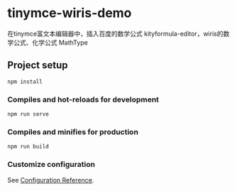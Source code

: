 # tinymce-wiris-demo
在tinymce富文本编辑器中，插入百度的数学公式 kityformula-editor，wiris的数学公式、化学公式 MathType
## Project setup
```
npm install
```

### Compiles and hot-reloads for development
```
npm run serve
```

### Compiles and minifies for production
```
npm run build
```

### Customize configuration
See [Configuration Reference](https://cli.vuejs.org/config/).
